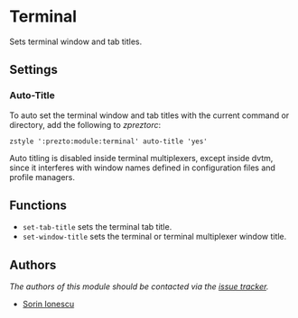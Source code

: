 Terminal
========

Sets terminal window and tab titles.

Settings
--------

### Auto-Title

To auto set the terminal window and tab titles with the current command or
directory, add the following to *zpreztorc*:

    zstyle ':prezto:module:terminal' auto-title 'yes'

Auto titling is disabled inside terminal multiplexers, except inside dvtm, since
it interferes with window names defined in configuration files and profile
managers.

Functions
---------

- `set-tab-title` sets the terminal tab title.
- `set-window-title` sets the terminal or terminal multiplexer window title.

Authors
-------

*The authors of this module should be contacted via the [issue tracker][1].*

  - [Sorin Ionescu](https://github.com/sorin-ionescu)

[1]: https://github.com/sorin-ionescu/prezto/issues

